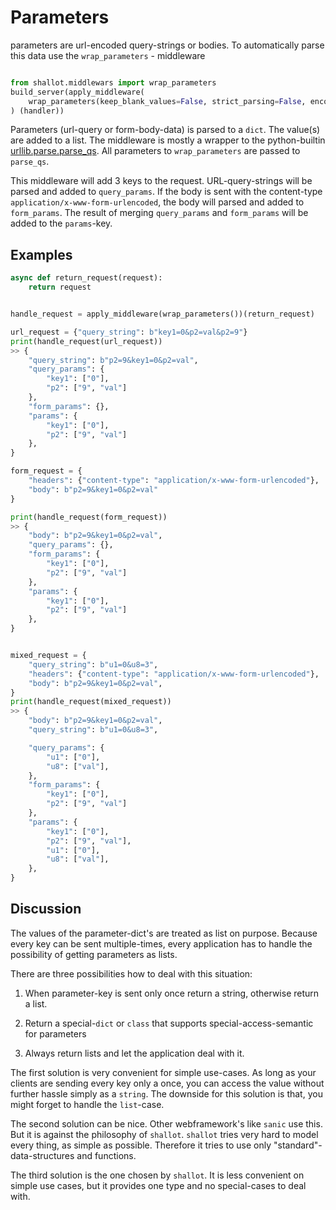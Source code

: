 # Parameters
parameters are url-encoded query-strings or bodies. To automatically parse this data use the `wrap_parameters` - middleware
```python

from shallot.middlewars import wrap_parameters
build_server(apply_middleware(
    wrap_parameters(keep_blank_values=False, strict_parsing=False, encoding='utf-8')
) (handler))
```
Parameters (url-query or form-body-data) is parsed to a `dict`. The value(s) are added to a list. The middleware is mostly a wrapper to the python-builtin [urllib.parse.parse_qs](https://docs.python.org/3/library/urllib.parse.html#urllib.parse.parse_qs). All parameters to `wrap_parameters` are passed to `parse_qs`. 

This middleware will add 3 keys to the request. URL-query-strings  will be parsed and added to `query_params`. If the body is sent with the content-type `application/x-www-form-urlencoded`, the body will parsed and added to `form_params`. The result of merging `query_params` and `form_params` will be added to the `params`-key.

## Examples

```python
async def return_request(request):
    return request


handle_request = apply_middleware(wrap_parameters())(return_request)

url_request = {"query_string": b"key1=0&p2=val&p2=9"}
print(handle_request(url_request))
>> {
    "query_string": b"p2=9&key1=0&p2=val",
    "query_params": {
        "key1": ["0"],
        "p2": ["9", "val"]
    },
    "form_params": {},
    "params": {
        "key1": ["0"],
        "p2": ["9", "val"]
    },
}

form_request = {
    "headers": {"content-type": "application/x-www-form-urlencoded"},
    "body": b"p2=9&key1=0&p2=val" 
}

print(handle_request(form_request))
>> {
    "body": b"p2=9&key1=0&p2=val",
    "query_params": {},
    "form_params": {
        "key1": ["0"],
        "p2": ["9", "val"]
    },
    "params": {
        "key1": ["0"],
        "p2": ["9", "val"]
    },
}


mixed_request = {
    "query_string": b"u1=0&u8=3",
    "headers": {"content-type": "application/x-www-form-urlencoded"},
    "body": b"p2=9&key1=0&p2=val",
} 
print(handle_request(mixed_request))
>> {
    "body": b"p2=9&key1=0&p2=val",
    "query_string": b"u1=0&u8=3",

    "query_params": {
        "u1": ["0"],
        "u8": ["val"],
    },
    "form_params": {
        "key1": ["0"],
        "p2": ["9", "val"]
    },
    "params": {
        "key1": ["0"],
        "p2": ["9", "val"],
        "u1": ["0"],
        "u8": ["val"],
    },
}
```
## Discussion

The values of the parameter-dict's are treated as list on purpose. Because every key can be sent multiple-times, every application has to handle the possibility of getting parameters as lists.

There are three possibilities how to deal with this situation: 

1. When parameter-key is sent only once return a string, otherwise return a list.

2. Return a special-`dict` or `class` that supports special-access-semantic for parameters

3. Always return lists and let the application deal with it.


The first solution is very convenient for simple use-cases. As long as your clients are sending every key only a once, you can access the value without further hassle simply as a `string`. The downside for this solution is that, you might forget to handle the `list`-case.  

The second solution can be nice. Other webframework's like `sanic` use this. But it is against the philosophy of `shallot`. `shallot` tries very hard to model every thing, as simple as possible. Therefore it tries to use only "standard"-data-structures and functions. 

The third solution is the one chosen by `shallot`. It is less convenient on simple use cases, but it provides one type and no special-cases to deal with. 
 